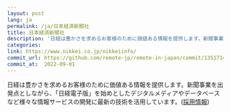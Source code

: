 ```yaml
---
layout: post
lang: ja
permalink: /ja/日本経済新聞社
title: 日本経済新聞社
description: '日経は豊かさを求めるお客様のために価値ある情報を提供します。新聞事業を出発点としながら、「日経電子版」を始めとしたデジタルメディアやデータベースなど様々な情報サービスの開発に最新の技術を活用しています。(採用情報)'
categories: 
link: https://www.nikkei.co.jp/nikkeiinfo/
commit_url: https://github.com/remote-jp/remote-in-japan/commit/135171439d5050f1634b37c906e971b79d1e9742
commit_at:  2022-09-01
---
```


<p>日経は豊かさを求めるお客様のために価値ある情報を提供します。新聞事業を出発点としながら、「日経電子版」を始めとしたデジタルメディアやデータベースなど様々な情報サービスの開発に最新の技術を活用しています。(<a href="https://hack.nikkei.com/">採用情報</a>)</p>
